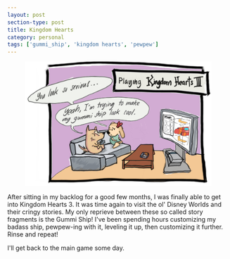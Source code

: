 ```yaml
---
layout: post
section-type: post
title: Kingdom Hearts
category: personal
tags: ['gummi_ship', 'kingdom hearts', 'pewpew']
---
```


<figure>
	<img src="/img/2019-05-01/kingdom_hearts.jpg">
</figure>

After sitting in my backlog for a good few months, I was finally able to get into Kingdom Hearts 3. It was time again to visit the ol' Disney Worlds and their cringy stories. My only reprieve between these so called story fragments is the Gummi Ship! I've been spending hours customizing my badass ship, pewpew-ing with it, leveling it up, then customizing it further. Rinse and repeat!

I'll get back to the main game some day.
